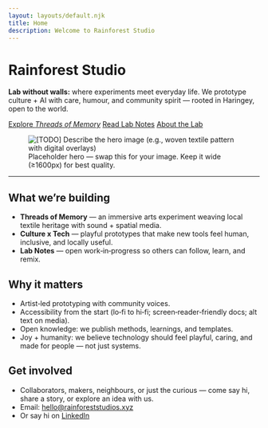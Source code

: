 ```yaml
---
layout: layouts/default.njk
title: Home
description: Welcome to Rainforest Studio
---
```



# Rainforest Studio

<div class="container section hero">
  <p class="mb-4"><strong>Lab without walls:</strong> where experiments meet everyday life. We prototype culture + AI with care, humour, and community spirit — rooted in Haringey, open to the world.</p>

  <div class="mt-4">
    <a class="btn btn-primary" href="{{ '/projects/threads-of-memory' | url }}">Explore <em>Threads of Memory</em></a>
    <a class="btn" href="{{ '/lab-notes/' | url }}">Read Lab Notes</a>
    <a class="btn" href="{{ '/about' | url }}">About the Lab</a>
  </div>

  <figure class="mt-4 card p-4">
    <!-- 🔁 Placeholder image: replace the src below with your chosen hero image -->
    <img src="{{ '/assets/images/placeholder-hero.jpg' | url }}" alt="[TODO] Describe the hero image (e.g., woven textile pattern with digital overlays)">
    <figcaption class="mt-2">Placeholder hero — swap this for your image. Keep it wide (≥1600px) for best quality.</figcaption>
  </figure>
</div>

---

## What we’re building

- <strong>Threads of Memory</strong> — an immersive arts experiment weaving local textile heritage with sound + spatial media.
- <strong>Culture x Tech</strong> — playful prototypes that make new tools feel human, inclusive, and locally useful.
- <strong>Lab Notes</strong> — open work‑in‑progress so others can follow, learn, and remix.

## Why it matters

- Artist‑led prototyping with community voices.
- Accessibility from the start (lo‑fi to hi‑fi; screen‑reader‑friendly docs; alt text on media).
- Open knowledge: we publish methods, learnings, and templates.
- Joy + humanity: we believe technology should feel playful, caring, and made for people — not just systems.

<!-- ## Status (live)

- Site scaffolded; theme toggle active (Fern ↔︎ Lab, Light ↔︎ Dark).
- First prototype: VR/textile scene shell ready.
- Lab Notes rolling updates. -->

## Get involved

- Collaborators, makers, neighbours, or just the curious — come say hi, share a story, or explore an idea with us.
- Email: <a href="mailto:hello@rainforeststudios.xyz">hello@rainforeststudios.xyz</a>
- Or say hi on <a href="https://www.linkedin.com/in/tanyapowell/" target="_blank" rel="noopener">LinkedIn</a>
